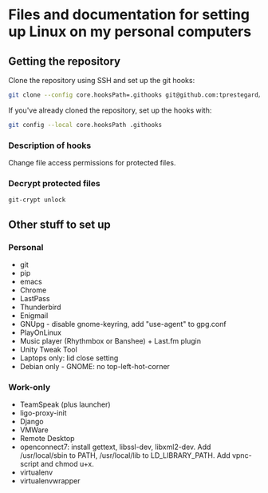 # Files and documentation for setting up Linux on my personal computers

## Getting the repository
Clone the repository using SSH and set up the git hooks:

```bash
git clone --config core.hooksPath=.githooks git@github.com:tprestegard/linux-setup.git
```

If you've already cloned the repository, set up the hooks with:

```bash
git config --local core.hooksPath .githooks
```

### Description of hooks
Change file access permissions for protected files.

### Decrypt protected files
`git-crypt unlock`

## Other stuff to set up

### Personal

* git
* pip
* emacs
* Chrome
* LastPass
* Thunderbird
* Enigmail
* GNUpg - disable gnome-keyring, add "use-agent" to gpg.conf
* PlayOnLinux
* Music player (Rhythmbox or Banshee) + Last.fm plugin
* Unity Tweak Tool
* Laptops only: lid close setting
* Debian only - GNOME: no top-left-hot-corner

### Work-only
* TeamSpeak (plus launcher)
* ligo-proxy-init
* Django
* VMWare
* Remote Desktop
* openconnect7: install gettext, libssl-dev, libxml2-dev. Add /usr/local/sbin to PATH, /usr/local/lib to LD_LIBRARY_PATH. Add vpnc-script and chmod u+x.
* virtualenv
* virtualenvwrapper
